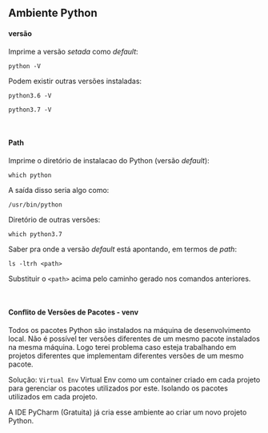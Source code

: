 ## Ambiente Python

#### versão
Imprime a versão _setada_ como _default_:
```
python -V
``` 

Podem existir outras versões instaladas:
```
python3.6 -V
``` 
```
python3.7 -V
``` 

<br>

#### Path 
Imprime o diretório de instalacao do Python (versão _default_):
```
which python
``` 
A saída disso seria algo como:
```
/usr/bin/python
```

Diretório de outras versões:
```
which python3.7
``` 

Saber pra onde a versão _default_ está apontando, em termos de _path_:
```
ls -ltrh <path>
``` 
Substituir o `<path>` acima pelo caminho gerado nos comandos anteriores.


<br>

#### Conflito de Versões de Pacotes - venv
Todos os pacotes Python são instalados na máquina de desenvolvimento local. Não é possível ter versões diferentes de um mesmo pacote instalados na mesma máquina. Logo terei problema caso esteja trabalhando em projetos diferentes que implementam diferentes versões de um mesmo pacote. 

Solução: `Virtual Env`
Virtual Env como um container criado em cada projeto para gerenciar os pacotes utilizados por este. Isolando os pacotes utilizados em cada projeto.

A IDE PyCharm (Gratuita) já cria esse ambiente ao criar um novo projeto Python.

<br>




